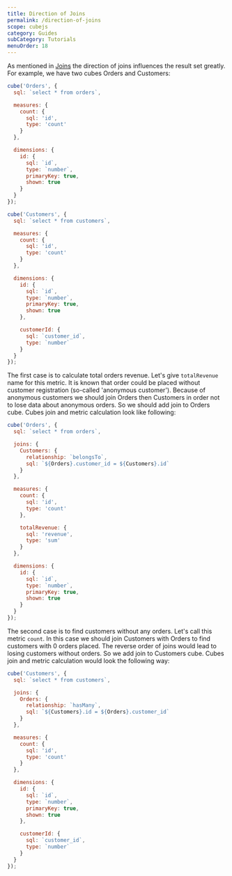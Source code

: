 ```yaml
---
title: Direction of Joins
permalink: /direction-of-joins
scope: cubejs
category: Guides
subCategory: Tutorials
menuOrder: 18
---
```


As mentioned in [Joins](/joins) the direction of joins influences the result set greatly. For example, we have two cubes Orders and Customers:

```javascript
cube('Orders', {
  sql: `select * from orders`,

  measures: {
    count: {
      sql: 'id',
      type: 'count'
    }
  },

  dimensions: {
    id: {
      sql: `id`,
      type: `number`,
      primaryKey: true,
      shown: true
    }
  }
});
```

```javascript
cube('Customers', {
  sql: `select * from customers`,

  measures: {
    count: {
      sql: 'id',
      type: 'count'
    }
  },

  dimensions: {
    id: {
      sql: `id`,
      type: `number`,
      primaryKey: true,
      shown: true
    },

    customerId: {
      sql: `customer_id`,
      type: `number`
    }
  }
});
```

The first case is to calculate total orders revenue. Let's give `totalRevenue` name for this metric. It is known that order could be placed without customer registration (so-called 'anonymous customer'). Because of anonymous customers we should join Orders then Customers in order not to lose data about anonymous orders. So we should add join to Orders cube. Cubes join and metric calculation look like following:

```javascript
cube('Orders', {
  sql: `select * from orders`,

  joins: {
    Customers: {
      relationship: `belongsTo`,
      sql: `${Orders}.customer_id = ${Customers}.id`
    }
  },

  measures: {
    count: {
      sql: 'id',
      type: 'count'
    },

    totalRevenue: {
      sql: 'revenue',
      type: 'sum'
    }
  },

  dimensions: {
    id: {
      sql: `id`,
      type: `number`,
      primaryKey: true,
      shown: true
    }
  }
});
```

The second case is to find customers without any orders. Let's call this metric `count`. In this case we should join Customers with Orders to find customers with 0 orders placed. The reverse order of joins would lead to losing customers without orders. So we add join to Customers cube. Cubes join and metric calculation would look the following way:

```javascript
cube('Customers', {
  sql: `select * from customers`,

  joins: {
    Orders: {
      relationship: `hasMany`,
      sql: `${Customers}.id = ${Orders}.customer_id`
    }
  },

  measures: {
    count: {
      sql: 'id',
      type: 'count'
    }
  },

  dimensions: {
    id: {
      sql: `id`,
      type: `number`,
      primaryKey: true,
      shown: true
    },

    customerId: {
      sql: `customer_id`,
      type: `number`
    }
  }
});
```
